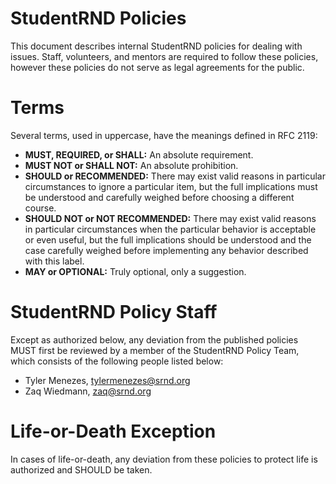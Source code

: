 # StudentRND Policies

This document describes internal StudentRND policies for dealing with issues. Staff, volunteers, and mentors are required to follow these policies, however these policies do not serve as legal agreements for the public.

# Terms

Several terms, used in uppercase, have the meanings defined in RFC 2119:

- **MUST, REQUIRED, or SHALL:** An absolute requirement.
- **MUST NOT or SHALL NOT:** An absolute prohibition.
- **SHOULD or RECOMMENDED:** There may exist valid reasons in particular circumstances to ignore a particular item, but the full implications must be understood and carefully weighed before choosing a different course.
- **SHOULD NOT or NOT RECOMMENDED:** There may exist valid reasons in particular circumstances when the particular behavior is acceptable or even useful, but the full implications should be understood and the case carefully weighed before implementing any behavior described with this label.
- **MAY or OPTIONAL:** Truly optional, only a suggestion.

# StudentRND Policy Staff

Except as authorized below, any deviation from the published policies MUST first be reviewed by a member of the StudentRND Policy Team, which consists of the following people listed below:

- Tyler Menezes, [tylermenezes@srnd.org](mailto:tylermenezes@srnd.org)
- Zaq Wiedmann, [zaq@srnd.org](mailto:zaq@srnd.org)

# Life-or-Death Exception

In cases of life-or-death, any deviation from these policies to protect life is authorized and SHOULD be taken.